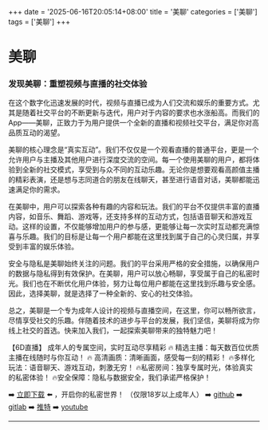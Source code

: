 +++
date = '2025-06-16T20:05:14+08:00'
title = '美聊'
categories = ['美聊']
tags = ['美聊']
+++

# 美聊

### 发现美聊：重塑视频与直播的社交体验

在这个数字化迅速发展的时代，视频与直播已成为人们交流和娱乐的重要方式。尤其是随着社交平台的不断更新与迭代，用户对于内容的要求也水涨船高。而我们的App——美聊，正致力于为用户提供一个全新的直播和视频社交平台，满足你对高品质互动的渴望。

美聊的核心理念是“真实互动”。我们不仅仅是一个观看直播的普通平台，更是一个允许用户与主播及其他用户进行深度交流的空间。每一个使用美聊的用户，都将体验到全新的社交模式，享受到与众不同的互动乐趣。无论你是想要观看高颜值主播的精彩表演，还是想与志同道合的朋友在线聊天，甚至进行语音对话，美聊都能迅速满足你的需求。

在美聊中，用户可以探索各种有趣的内容和玩法。我们的平台不仅提供丰富的直播内容，如音乐、舞蹈、游戏等，还支持多样的互动方式，包括语音聊天和游戏互动。这样的设置，不仅能够增加用户的参与感，更能够让每一次实时互动都充满惊喜与乐趣。我们的目标是让每一个用户都能在这里找到属于自己的心灵归属，并享受到丰富的娱乐体验。

安全与隐私是美聊始终关注的问题。我们的平台采用严格的安全措施，以确保用户的数据与隐私得到有效保护。在美聊，用户可以放心畅聊，享受属于自己的私密时光。我们也在不断优化用户体验，努力让每位用户都能在这里找到乐趣与安全感。因此，选择美聊，就是选择了一种全新的、安心的社交体验。

总之，美聊是一个专为成年人设计的视频与直播空间，在这里，你可以畅所欲言，尽情享受社交的乐趣。伴随着技术的进步与平台的发展，我们坚信，美聊将成为你线上社交的首选。快来加入我们，一起探索美聊带来的独特魅力吧！

【6D直播】
成年人的专属空间，实时互动尽享精彩
🔥 精选主播：每天数百位优质主播在线随时与你互动！
🔥 高清画质：清晰画面，感受每一刻的精彩！
🔥多样化玩法：语音聊天、游戏互动，刺激无穷！
🔥私密房间：独享专属时光，体验真实的私密体验！
🔥安全保障：隐私与数据安全，我们承诺严格保护！

➡️ [立即下载](https://down123.s3.ap-east-1.amazonaws.com/down/down.html?channelCode=blog) ⬅️ ，开启你的私密世界！
（仅限18岁以上成年人）
➡️ [github](https://aldult-live.github.io/)
➡️ [gitlab](https://seo-09598d.gitlab.io/)
➡️ [推特](https://x.com/wegame33)
➡️ [youtube](https://www.youtube.com/@6Dlive)

---
